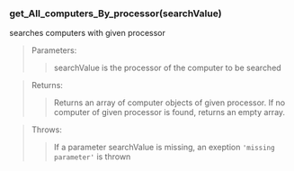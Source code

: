 ### **get_All_computers_By_processor(searchValue)**

searches computers with given processor

> Parameters:
>
> > searchValue is the processor of the computer to be searched

> Returns:
>
> > Returns an array of computer objects of given processor. If no computer of given processor is found, returns an empty array.

> Throws:
>
> > If a parameter searchValue is missing, an exeption `'missing parameter'` is thrown

```js

```
